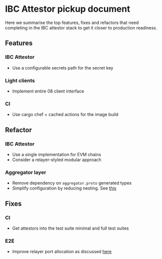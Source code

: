 # IBC Attestor pickup document
Here we summarise the top features, fixes and refactors that need completing in the IBC attestor stack to get it closer to production readiness.

## Features
### IBC Attestor
- Use a configurable secrets path for the secret key

### Light clients
- Implement entire 08 client interface

### CI
- Use cargo chef + cached actions for the image build

## Refactor
### IBC Attestor
- Use a single implementation for EVM chains
- Consider a relayer-styled modular approach

### Aggregator layer
- Remove dependency on `aggregator.proto` generated types
- Simplify configuration by reducing nesting. See [this](https://github.com/cosmos/solidity-ibc-eureka/pull/718#discussion_r2313819607)

## Fixes
### CI
- Get attestors into the test suite minimal and full test suites

### E2E
- Improve relayer port allocation as discussed [here](https://github.com/cosmos/solidity-ibc-eureka/pull/748)

